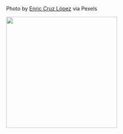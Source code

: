 <!--bl
(filemeta
    (title "pexels-enric-cruz-lópez-6642546"))
/bl-->

Photo by [Enric Cruz López](https://www.pexels.com/photo/crop-person-choosing-route-near-map-6642546/) via Pexels

<img src="./images/ci/pexels-enric-cruz-lópez-6642546.jpg" style="height:300px"></img>